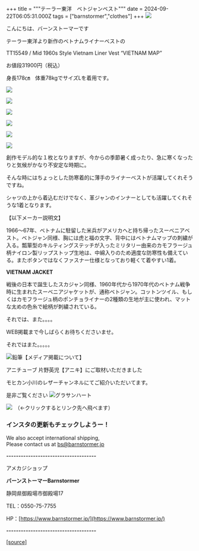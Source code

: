 +++
title = """テーラー東洋　ベトジャンベスト"""
date = 2024-09-22T06:05:31.000Z
tags = ["barnstormer","clothes"]
+++
[![](https://stat.ameba.jp/user_images/20231023/16/barnstormer-go/b2/03/p/o0420015015354743273.png)](https://ameblo.jp/barnstormer-go/entry-12825670498.html)

こんにちは、バーンストーマーです

テーラー東洋より新作のベトナムライナーベストの

TT15549 / Mid 1960s Style Vietnam Liner Vest “VIETNAM MAP”

お値段31900円（税込）

身長178㎝　体重78kgでサイズLを着用です。

[![](https://stat.ameba.jp/user_images/20240922/14/barnstormer-go/56/a5/j/o0466070015489247027.jpg)](https://stat.ameba.jp/user_images/20240922/14/barnstormer-go/56/a5/j/o0466070015489247027.jpg)

[![](https://stat.ameba.jp/user_images/20240922/14/barnstormer-go/84/ab/j/o0466070015489247037.jpg)](https://stat.ameba.jp/user_images/20240922/14/barnstormer-go/84/ab/j/o0466070015489247037.jpg)

[![](https://stat.ameba.jp/user_images/20240922/14/barnstormer-go/59/c4/j/o0466070015489247041.jpg)](https://stat.ameba.jp/user_images/20240922/14/barnstormer-go/59/c4/j/o0466070015489247041.jpg)

[![](https://stat.ameba.jp/user_images/20240922/14/barnstormer-go/b0/37/j/o0466070015489247030.jpg)](https://stat.ameba.jp/user_images/20240922/14/barnstormer-go/b0/37/j/o0466070015489247030.jpg)

[![](https://stat.ameba.jp/user_images/20240922/14/barnstormer-go/b6/ec/j/o0466070015489247033.jpg)](https://stat.ameba.jp/user_images/20240922/14/barnstormer-go/b6/ec/j/o0466070015489247033.jpg)

[![](https://stat.ameba.jp/user_images/20240922/14/barnstormer-go/9b/42/j/o0466070015489247034.jpg)](https://stat.ameba.jp/user_images/20240922/14/barnstormer-go/9b/42/j/o0466070015489247034.jpg)

創作モデル的な１枚となりますが、今からの季節暑く成ったり、急に寒くなったりと気候がかなり不安定な時期に。

そんな時にはちょっとした防寒着的に薄手のライナーベストが活躍してくれそうですね。

シャツの上から着込むだけでなく、革ジャンのインナーとしても活躍してくれそうな1着となります。

【以下メーカー説明文】

1966〜67年、ベトナムに駐留した米兵がアメリカへと持ち帰ったスーベニアベスト。ベトジャン同様、胸には虎と福の文字、背中にはベトナムマップの刺繍が入る。瓢箪型のキルティングステッチが入ったミリタリー由来のカモフラージュ柄ナイロン製リップストップ生地は、中綿入りのため適度な防寒性も備えている。またボタンではなくファスナー仕様となっており軽くて着やすい1着。  
  
**VIETNAM JACKET**  
  
戦後の日本で誕生したスカジャン同様、1960年代から1970年代のベトナム戦争時に生まれたスーベニアジャケットが、通称ベトジャン。コットンツイル、もしくはカモフラージュ柄のポンチョライナーの2種類の生地が主に使われ、マットな太めの色糸で絵柄が刺繍されている。

それでは、また。。。。

WEB掲載まで今しばらくお待ちくださいませ。

それではまた。。。。。

![鉛筆](https://stat100.ameba.jp/blog/ucs/img/char/char3/519.png)【メディア掲載について】

アニチューブ 片野英児【アニキ】にご取材いただきました

モヒカン小川のレザーチャンネルにてご紹介いただいてます。

是非ご覧ください ![グラサンハート](https://stat100.ameba.jp/blog/ucs/img/char/char3/148.png)

[![](https://stat.ameba.jp/user_images/20230412/16/barnstormer-go/6a/23/p/o0108010815269242493.png)](https://www.instagram.com/barnstormer_daily/)　（←クリックするとリンク先へ飛べます）

### インスタの更新もチェックしようー！

We also accept international shipping,  
Please contact us at bs@barnstormer.jp

**\-------------------------------------**

アメカジショップ

**バーンストーマーBarnstormer**

静岡県御殿場市御殿場17

TEL：0550-75-7755

HP：[https://www.barnstormer.jp/](https://www.barnstormer.jp/)

**\-------------------------------------**

[[source]](https://ameblo.jp/barnstormer-go/entry-12868505784.html)
